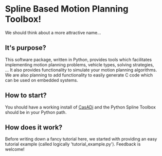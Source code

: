 # Spline Based Motion Planning Toolbox!
We should think about a more attractive name...

## It's purpose?
This software package, written in Python, provides tools which facilitates implementing motion planning problems, vehicle types, solving strategies, ... It also provides functionality to simulate your motion planning algorithms. We are also planning to add functionality to easily generate C code which can be used on embedded systems.

## How to start?
You should have a working install of [CasADi](https://github.com/casadi/casadi/wiki) and the Python Spline Toolbox should be in your Python path.

## How does it work?
Before writing down a fancy tutorial here, we started with providing an easy tutorial example (called logically 'tutorial_example.py'). Feedback is welcome!
